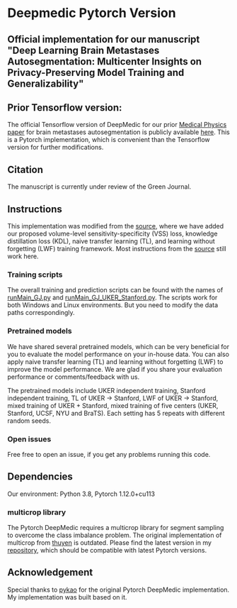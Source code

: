 # Deepmedic Pytorch Version

## Official implementation for our manuscript "Deep Learning Brain Metastases Autosegmentation: Multicenter Insights on Privacy-Preserving Model Training and Generalizability"

## Prior Tensorflow version:

The official Tensorflow version of DeepMedic for our prior [Medical Physics paper](https://doi.org/10.1002/mp.15863) for brain metastases autosegmentation is publicly available [here](https://github.com/YixingHuang/DeepMedicPlus). This is a Pytorch implementation, which is convenient than the Tensorflow version for further modifications.



## Citation

The manuscript is currently under review of the Green Journal.

## Instructions

This implementation was modified from the [source](https://github.com/pykao/BraTS2018-tumor-segmentation), where we have added our proposed volume-level sensitivity-specificity (VSS) loss, knowledge distillation loss (KDL), naive transfer learning (TL), and learning without forgetting (LWF) training framework. Most instructions from the [source](https://github.com/pykao/BraTS2018-tumor-segmentation) still work here.

### Training scripts

The overall training and prediction scripts can be found with the names of [runMain_GJ.py](https://github.com/YixingHuang/DeepMedicPytorch/blob/main/runMain_GJ.py) and [runMain_GJ_UKER_Stanford.py](https://github.com/YixingHuang/DeepMedicPytorch/blob/main/runMain_GJ_UKER_Stanford.py). The scripts work for both Windows and Linux environments. But you need to modify the data paths correspondingly.

### Pretrained models

We have shared several pretrained models, which can be very beneficial for you to evaluate the model performance on your in-house data. You can also apply naive transfer learning (TL) and learning without forgetting (LWF) to improve the model performance. We are glad if you share your evaluation performance or comments/feedback with us.

The pretrained models include UKER independent training, Stanford independent training, TL of UKER -> Stanford, LWF of UKER -> Stanford, mixed training of UKER + Stanford, mixed training of five centers (UKER, Stanford, UCSF, NYU and BraTS). Each setting has 5 repeats with different random seeds.

### Open issues

Free free to open an issue, if you get any problems running this code.

## Dependencies

Our environment: Python 3.8, Pytorch 1.12.0+cu113

### multicrop library
The Pytorch DeepMedic requires a multicrop library for segment sampling to overcome the class imbalance problem. The original implementation of multicrop from [thuyen](https://github.com/thuyen/multicrop) is outdated. Please find the latest version in my [repository](https://github.com/YixingHuang/multicrop), which should be compatible with latest Pytorch versions.


## Acknowledgement
Special thanks to [pykao](https://github.com/pykao/BraTS2018-tumor-segmentation) for the original Pytorch DeepMedic implementation. My implementation was built based on it.
